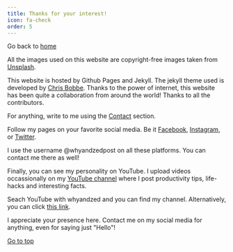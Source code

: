 ```yaml
---
title: Thanks for your interest!
icon: fa-check
order: 5
---
```


Go back to [home](https://dattanibedita.github.io/)

All the images used on this website are copyright-free images taken from <a href="https://unsplash.com//" target="_blank">Unsplash</a>.

This website is hosted by Github Pages and Jekyll. The jekyll theme used is developed by <a href="https://chrisbobbe.github.io/" target="_blank">Chris Bobbe</a>. Thanks to the power of internet, this website has been quite a collaboration from around the world! Thanks to all the contributors.

For anything, write to me using the <a href="https://dattanibedita.github.io/#contact" target="_blank">Contact</a> section.

Follow my pages on your favorite social media. Be it <a href="https://www.facebook.com/whyandzedpost/" target="_blank">Facebook</a>, <a href="https://www.instagram.com/whyandzedpost/" target="_blank">Instagram</a>, or <a href="https://twitter.com/whyandzedpost/" target="_blank">Twitter</a>.

I use the username @whyandzedpost on all these platforms. You can contact me there as well!

Finally, you can see my personality on YouTube. I upload videos occassionally on my <a href="https://www.youtube.com/channel/UCRlmpXtxhkrMVNyeehiED7A/" target="_blank">YouTube channel</a> where I post productivity tips, life-hacks and interesting facts.

Seach YouTube with whyandzed and you can find my channel. Alternatively, you can click <a href="https://www.youtube.com/channel/UCRlmpXtxhkrMVNyeehiED7A/" target="_blank">this link</a>.

I appreciate your presence here. Contact me on my social media for anything, even for saying just "Hello"!

<footer>
  <a href="#intro" class="button scrolly">Go to top</a>
</footer>
